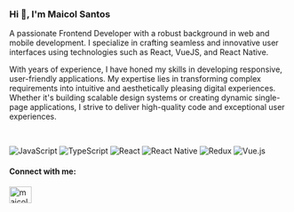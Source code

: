 ### Hi 👋, I'm Maicol Santos

A passionate Frontend Developer with a robust background in web and mobile development. I specialize in crafting seamless and innovative user interfaces using technologies such as React, VueJS, and React Native.

With years of experience, I have honed my skills in developing responsive, user-friendly applications. My expertise lies in transforming complex requirements into intuitive and aesthetically pleasing digital experiences. Whether it's building scalable design systems or creating dynamic single-page applications, I strive to deliver high-quality code and exceptional user experiences.

<br/>

![JavaScript](https://img.shields.io/badge/javascript-%23323330.svg?style=for-the-badge&logo=javascript&logoColor=%23F7DF1E) ![TypeScript](https://img.shields.io/badge/typescript-%23007ACC.svg?style=for-the-badge&logo=typescript&logoColor=white) ![React](https://img.shields.io/badge/react-%2320232a.svg?style=for-the-badge&logo=react&logoColor=%2361DAFB) ![React Native](https://img.shields.io/badge/react_native-%2320232a.svg?style=for-the-badge&logo=react&logoColor=%2361DAFB) ![Redux](https://img.shields.io/badge/redux-%23593d88.svg?style=for-the-badge&logo=redux&logoColor=white) ![Vue.js](https://img.shields.io/badge/vuejs-%2335495e.svg?style=for-the-badge&logo=vuedotjs&logoColor=%234FC08D)

#### Connect with me:
<p align="left">
<a href="https://linkedin.com/in/maicolsantos" target="blank"><img align="center" src="https://raw.githubusercontent.com/rahuldkjain/github-profile-readme-generator/master/src/images/icons/Social/linked-in-alt.svg" alt="maicolsantos" height="30" width="40" /></a>
</p><br/>

